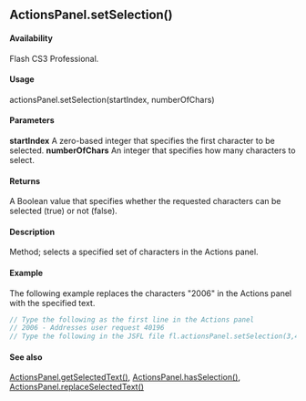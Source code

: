 ## ActionsPanel.setSelection()

#### Availability

Flash CS3 Professional.

#### Usage

actionsPanel.setSelection(startIndex, numberOfChars)

#### Parameters

**startIndex** A zero-based integer that specifies the first character to be selected.
**numberOfChars** An integer that specifies how many characters to select.

#### Returns

A Boolean value that specifies whether the requested characters can be selected (true) or not (false).

#### Description

Method; selects a specified set of characters in the Actions panel.

#### Example

The following example replaces the characters "2006" in the Actions panel with the specified text.

```javascript
// Type the following as the first line in the Actions panel
// 2006 - Addresses user request 40196
// Type the following in the JSFL file fl.actionsPanel.setSelection(3,4); fl.actionsPanel.replaceSelectedText("// Last updated: 2007");
```

#### See also

[ActionsPanel.getSelectedText()](../ActionsPanel_object/ActionsPanel2.md), [ActionsPanel.hasSelection()](../ActionsPanel_object/ActionsPanel4.md), [ActionsPanel.replaceSelectedText()](../ActionsPanel_object/ActionsPanel5.md)
